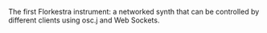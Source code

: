 The first Florkestra instrument: a networked synth that can be controlled by different clients using osc.j and Web Sockets.
